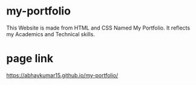 # my-portfolio
This Website is made from HTML and CSS Named My Portfolio. It reflects my Academics and Technical skills.

# page link
https://abhaykumar15.github.io/my-portfolio/
